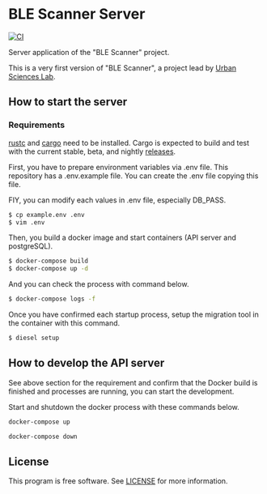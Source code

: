# BLE Scanner Server
[![CI](https://github.com/ursci/blescanner-server/actions/workflows/main.yml/badge.svg)](https://github.com/ursci/blescanner-server/actions/workflows/main.yml)

Server application of the "BLE Scanner" project.

This is a very first version of "BLE Scanner", a project lead by [Urban Sciences Lab](https://urbansciences.jp/).

## How to start the server
### Requirements
[rustc](https://www.rust-lang.org/tools/install) and [cargo](https://doc.rust-lang.org/cargo/getting-started/installation.html) need to be installed. Cargo is expected to build and test with the current stable, beta, and nightly [releases](https://doc.rust-lang.org/book/appendix-07-nightly-rust.html).

First, you have to prepare environment variables via .env file. This repository has a .env.example file. You can create the .env file copying this file.

FIY, you can modify each values in .env file, especially DB_PASS.

```bash
$ cp example.env .env
$ vim .env
```

Then, you build a docker image and start containers (API server and postgreSQL).

```bash
$ docker-compose build
$ docker-compose up -d
```

And you can check the process with command below.

```bash
$ docker-compose logs -f
```

Once you have confirmed each startup process, setup the migration tool in the container with this command.

```bash
$ diesel setup
```

## How to develop the API server
See above section for the requirement and confirm that the Docker build is finished and processes are running, you can start the development.

Start and shutdown the docker process with these commands below.

```bash
docker-compose up
```

```bash
docker-compose down
```

## License

This program is free software. See [LICENSE](LICENSE) for more information.
